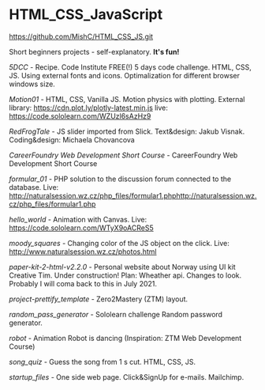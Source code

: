 # HTML_CSS_JavaScript
https://github.com/MishC/HTML_CSS_JS.git

Short beginners projects - self-explanatory. **It's fun!**

*5DCC*     - Recipe. Code Institute FREE(!) 5 days code challenge. HTML, CSS, JS. Using external fonts and icons. Optimalization for different browser windows size.

*Motion01* - HTML, CSS, Vanilla JS. Motion physics with plotting. External library: https://cdn.plot.ly/plotly-latest.min.js live: https://code.sololearn.com/WZUzl6sAzHz9

*RedFrogTale* - JS slider imported from Slick. Text&design: Jakub Visnak. Coding&design: Michaela Chovancova

*CareerFoundry Web Development Short Course* - CareerFoundry Web Development Short Course

*formular_01* - PHP solution to the discussion forum connected to the database. Live: http://naturalsession.wz.cz/php_files/formular1.phphttp://naturalsession.wz.cz/php_files/formular1.php

*hello_world* - Animation with Canvas. Live: https://code.sololearn.com/WTyX9oACReS5

*moody_squares* - Changing color of the JS object on the click. Live: http://www.naturalsession.wz.cz/photos.html

*paper-kit-2-html-v2.2.0* - Personal website about Norway using UI kit Creative Tim. Under construction! Plan: Wheather api. Changes to look. Probably I will coma back to this in July 2021.

*project-prettify_template* - Zero2Mastery (ZTM) layout.

*random_pass_generator* - Sololearn challenge Random password generator.

*robot* - Animation Robot is dancing (Inspiration: ZTM Web Development Course)

*song_quiz* - Guess the song from 1 s cut. HTML, CSS, JS.

*startup_files* - One side web page. Click&SignUp for e-mails. Mailchimp.
